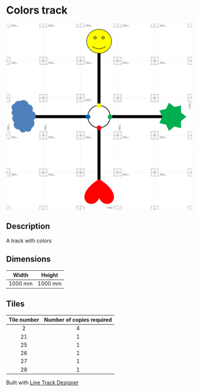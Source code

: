 # Colors track

![Colors track](track_colors.png)

## Description

A track with colors

## Dimensions
Width | Height
:---: | :---:
1000 mm | 1000 mm

## Tiles
Tile number | Number of copies required
:---: | :---:
2 | 4
21 | 1
25 | 1
26 | 1
27 | 1
28 | 1

Built with [Line Track Designer](https://github.com/Quentin18/Line-Track-Designer)
